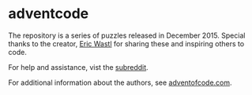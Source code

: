 # adventcode

The repository is a series of puzzles released in December 2015.
Special thanks to the creator, [Eric Wastl](http://was.tl/) for sharing these and inspiring others to code.

For help and assistance, vist the [subreddit](https://www.reddit.com/r/adventofcode/).

For additional information about the authors, see [adventofcode.com](http://adventofcode.com/about).
